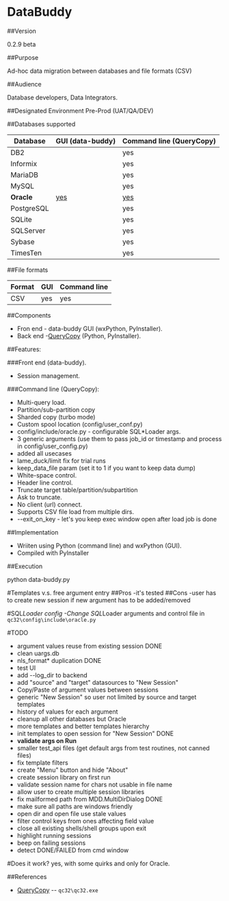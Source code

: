 # DataBuddy
##Version

0.2.9 beta

##Purpose

Ad-hoc data migration between databases and file formats (CSV)

##Audience

Database developers, Data Integrators.

##Designated Environment
Pre-Prod (UAT/QA/DEV)

##Databases supported

Database | GUI (data-buddy) | Command line (QueryCopy)
---------|---- | -------------
DB2      |  | yes
Informix |  | yes
MariaDB    |  | yes
MySQL    |  | yes
**Oracle**   |[yes](https://github.com/data-buddy/DataBuddy/releases/tag/v0.2.9)   | [yes](https://github.com/QueryCopy/QueryCopy-for-Oracle)
PostgreSQL|  | yes
SQLite|  | yes
SQLServer|   | yes
Sybase   |  | yes
TimesTen|  | yes


##File formats

Format | GUI | Command line
---------|---- | -------------
CSV   | yes | yes


##Components
- Fron end - data-buddy GUI (wxPython, PyInstaller).
- Back end -[QueryCopy](https://github.com/QueryCopy/QueryCopy-for-Oracle) (Python, PyInstaller).
  
##Features:

###Front end (data-buddy).

- Session management.

###Command line (QueryCopy):
- Multi-query load.
- Partition/sub-partition copy
- Sharded copy (turbo mode)
- Custom spool location (config/user_conf.py)
- config/include/oracle.py - configurable SQL*Loader args.
- 3 generic arguments (use them to pass job_id or timestamp and process in config/user_config.py)
- added all usecases
- lame_duck/limit fix for trial runs
- keep_data_file param (set it to 1 if you want to keep data dump)
- White-space control.
- Header line control.
- Truncate target table/partition/subpartition
- Ask to truncate.
- No client (url) connect.
- Supports CSV file load from multiple dirs.
- --exit_on_key - let's you keep exec window open after load job is done

##Implementation

- Wriiten using Python (command line) and wxPython (GUI).
- Compiled with PyInstaller
 
##Execution

python data-buddy.py

#Templates v.s. free argument entry
##Pros
-it's tested
##Cons
-user has to create new session if new argument has to be added/removed

#SQL*Loader config
-Change SQL*Loader arguments and control file in ```qc32\config\include\oracle.py```

#TODO
- argument values reuse from existing session DONE
- clean uargs.db
- nls_format* duplication DONE
- test UI
- add --log_dir to backend
- add "source" and "target" datasources to "New Session"
- Copy/Paste of argument values between sessions
- generic "New Session" so user not limited by source and target templates
- history of values for each argument
- cleanup all other databases but Oracle
- more templates and better templates hierarchy
- init templates to open session for "New Session" DONE
- **validate args on Run**
- smaller test_api files (get default args from test routines, not canned files)
- fix template filters
- create "Menu" button and hide "About"
- create session library on first run
- validate session name for chars not usable in file name
- allow user to create multiple session libraries
- fix mailformed path from MDD.MultiDirDialog DONE
- make sure all paths are windows friendly
- open dir and open file use stale values
- filter control keys from ones affecting field value
- close all existing shells/shell groups upon exit
- highlight running sessions
- beep on failing sessions
- detect DONE/FAILED from cmd window

#Does it work?
yes, with some quirks and only for Oracle. 

##References
* [QueryCopy](https://github.com/QueryCopy/QueryCopy-for-Oracle) -- `qc32\qc32.exe`
